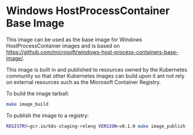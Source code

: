 # Windows HostProcessContainer Base Image

This image can be used as the base image for Windows HostProcessContainer images and is based on https://github.com/microsoft/windows-host-process-containers-base-image/.

This image is built in and published to resources owned by the Kubernetes community so that other Kubernetes images can build upon it ant not rely on external resources such as the Microsoft Container Registry.

To build the image tarball:

```sh
make image_build
```

To publish the image to a registry:

```sh
REGISTRY=gcr.io/k8s-staging-releng VERSION=v0.1.0 make image_publish
```
